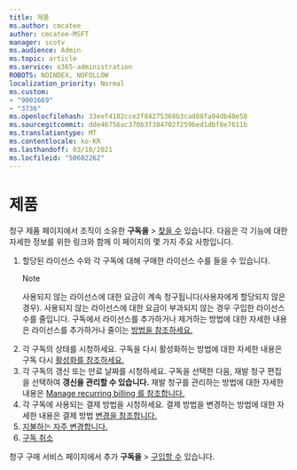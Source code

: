 ```yaml
---
title: 제품
ms.author: cmcatee
author: cmcatee-MSFT
manager: scotv
ms.audience: Admin
ms.topic: article
ms.service: o365-administration
ROBOTS: NOINDEX, NOFOLLOW
localization_priority: Normal
ms.custom:
- "9001669"
- "3736"
ms.openlocfilehash: 33eef4182cce2f84275368b3cad88fa94db40e58
ms.sourcegitcommit: dde46756ac370b3f384702f259bed1dbf8e7611b
ms.translationtype: MT
ms.contentlocale: ko-KR
ms.lasthandoff: 03/10/2021
ms.locfileid: "50602262"
---
```

# <a name="your-products"></a>제품

청구 제품 페이지에서 조직이 소유한 **구독을**  >  [찾을 수](https://go.microsoft.com/fwlink/p/?linkid=842054) 있습니다. 다음은 각 기능에 대한 자세한 정보를 위한 링크와 함께 이 페이지의 몇 가지 주요 사항입니다.

1. 할당된 라이선스 수와 각 구독에 대해 구매한 라이선스 수를 들을 수 있습니다.
    > [!NOTE]
    > 사용되지 않는 라이선스에 대한 요금이 계속 청구됩니다(사용자에게 할당되지 않은 경우). 사용되지 않는 라이선스에 대한 요금이 부과되지 않는 경우 구입한 라이선스 수를 줄입니다. 구독에서 라이선스를 추가하거나 제거하는 방법에 대한 자세한 내용은 라이선스를 추가하거나 줄이는 [방법을 참조하세요.](https://docs.microsoft.com/alchemyinsights/how-to-add-or-reduce-licenses)
2. 각 구독의 상태를 시청하세요. 구독을 다시 활성화하는 방법에 대한 자세한 내용은 구독 다시 [활성화를 참조하세요.](reactivate-your-subscription.md)
3. 각 구독의 갱신 또는 만료 날짜를 시청하세요. 구독을 선택한 다음, 재발 청구 편집을 선택하여 **갱신을 관리할 수 있습니다.** 재발 청구를 관리하는 방법에 대한 자세한 내용은 [Manage recurring billing 를 참조합니다.](manage-auto-renewal.md)
4. 각 구독에 사용되는 결제 방법을 시청하세요. 결제 방법을 변경하는 방법에 대한 자세한 내용은 결제 방법 [변경을 참조합니다.](change-payment-method.md)
5. [지불하는 자주 변경합니다.](change-how-often-you-pay.md)
6. [구독 취소](https://go.microsoft.com/fwlink/?linkid=2119113)

청구 구매 서비스 페이지에서 추가 **구독을**  >  [구입할 수](https://go.microsoft.com/fwlink/p/?linkid=868433) 있습니다.